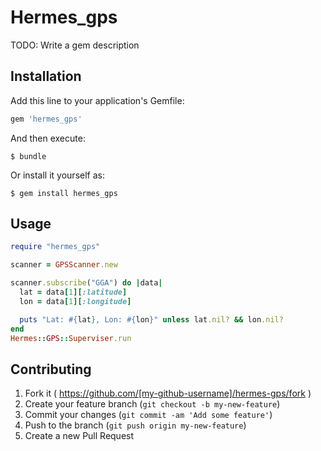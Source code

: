 # Hermes_gps

TODO: Write a gem description

## Installation

Add this line to your application's Gemfile:

```ruby
gem 'hermes_gps'
```

And then execute:

    $ bundle

Or install it yourself as:

    $ gem install hermes_gps

## Usage

```ruby
require "hermes_gps"

scanner = GPSScanner.new

scanner.subscribe("GGA") do |data|
  lat = data[1][:latitude]
  lon = data[1][:longitude]

  puts "Lat: #{lat}, Lon: #{lon}" unless lat.nil? && lon.nil?
end
Hermes::GPS::Superviser.run
```

## Contributing

1. Fork it ( https://github.com/[my-github-username]/hermes-gps/fork )
2. Create your feature branch (`git checkout -b my-new-feature`)
3. Commit your changes (`git commit -am 'Add some feature'`)
4. Push to the branch (`git push origin my-new-feature`)
5. Create a new Pull Request
